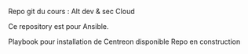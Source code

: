 Repo git du cours : Alt dev & sec Cloud

Ce repository est pour Ansible.

Playbook pour installation de Centreon disponible
Repo en construction